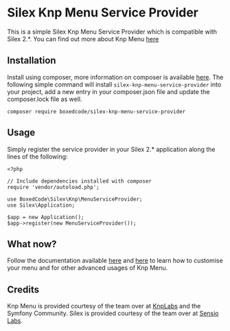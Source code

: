 # Silex Knp Menu Service Provider
This is a simple Silex Knp Menu Service Provider which is compatible with Silex 2.*. You can find out more about Knp Menu [here](https://github.com/KnpLabs/KnpMenu)

## Installation

Install using composer, more information on composer is available [here](https://getcomposer.org/). The following simple command will install `silex-knp-menu-service-provider` into your project, add a new entry in your composer.json file and update the composer.lock file as well.

    composer require boxedcode/silex-knp-menu-service-provider

## Usage

Simply register the service provider in your Silex 2.* application along the lines of the following:

    <?php 
    
    // Include dependencies installed with composer
    require 'vendor/autoload.php';
    
    use BoxedCode\Silex\Knp\MenuServiceProvider;
    use Silex\Application;
    
    $app = new Application();
    $app->register(new MenuServiceProvider());
    
## What now?

Follow the documentation available [here](https://github.com/KnpLabs/KnpMenu/blob/master/doc/01-Basic-Menus.markdown) and [here](https://github.com/KnpLabs/KnpMenu/blob/master/doc/02-Twig-Integration.markdown) to learn how to customise your menu and for other advanced usages of Knp Menu.

## Credits

Knp Menu is provided courtesy of the team over at [KnpLabs](http://www.knplabs.com/) and the Symfony Community. Silex is provided courtesy of the team over at [Sensio Labs](http://silex.sensiolabs.org/).